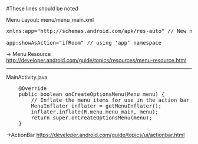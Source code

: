 
#These lines should be noted

Menu Layout:
menu/menu_main.xml

<pre>
xmlns:app="http://schemas.android.com/apk/res-auto" // New namespace

app:showAsAction="ifRoom" // using 'app' namespace
</pre>
-> Menu Resource http://developer.android.com/guide/topics/resources/menu-resource.html

--------------------------------------------------------------------------------------------------------------------------------------------



MainActivity.java

<pre>
    @Override
    public boolean onCreateOptionsMenu(Menu menu) {
        // Inflate the menu items for use in the action bar
        MenuInflater inflater = getMenuInflater();
        inflater.inflate(R.menu.menu_main, menu);
        return super.onCreateOptionsMenu(menu);
    }
</pre>


->ActionBar
https://developer.android.com/guide/topics/ui/actionbar.html
